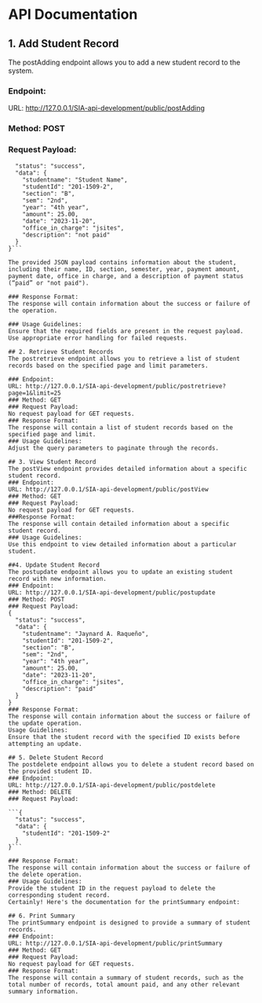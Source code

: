 # API Documentation

## 1. Add Student Record
The postAdding endpoint allows you to add a new student record to the system.

### Endpoint:
URL: http://127.0.0.1/SIA-api-development/public/postAdding
### Method: POST
### Request Payload:
```{
  "status": "success",
  "data": {
    "studentname": "Student Name",
    "studentId": "201-1509-2",
    "section": "B",
    "sem": "2nd",
    "year": "4th year",
    "amount": 25.00,
    "date": "2023-11-20",
    "office_in_charge": "jsites",
    "description": "not paid"
  }
}```

The provided JSON payload contains information about the student, including their name, ID, section, semester, year, payment amount, payment date, office in charge, and a description of payment status (“paid” or "not paid").

### Response Format:
The response will contain information about the success or failure of the operation.

### Usage Guidelines:
Ensure that the required fields are present in the request payload.
Use appropriate error handling for failed requests.

## 2. Retrieve Student Records
The postretrieve endpoint allows you to retrieve a list of student records based on the specified page and limit parameters.

### Endpoint:
URL: http://127.0.0.1/SIA-api-development/public/postretrieve?page=1&limit=25
### Method: GET
### Request Payload:
No request payload for GET requests.
### Response Format:
The response will contain a list of student records based on the specified page and limit.
### Usage Guidelines:
Adjust the query parameters to paginate through the records.

## 3. View Student Record
The postView endpoint provides detailed information about a specific student record.
### Endpoint:
URL: http://127.0.0.1/SIA-api-development/public/postView
### Method: GET
### Request Payload:
No request payload for GET requests.
###Response Format:
The response will contain detailed information about a specific student record.
### Usage Guidelines:
Use this endpoint to view detailed information about a particular student.

##4. Update Student Record
The postupdate endpoint allows you to update an existing student record with new information.
### Endpoint:
URL: http://127.0.0.1/SIA-api-development/public/postupdate
### Method: POST
### Request Payload:
{
  "status": "success",
  "data": {
    "studentname": "Jaynard A. Raqueño",
    "studentId": "201-1509-2",
    "section": "B",
    "sem": "2nd",
    "year": "4th year",
    "amount": 25.00,
    "date": "2023-11-20",
    "office_in_charge": "jsites",
    "description": "paid"
  }
}
### Response Format:
The response will contain information about the success or failure of the update operation.
Usage Guidelines:
Ensure that the student record with the specified ID exists before attempting an update.

## 5. Delete Student Record
The postdelete endpoint allows you to delete a student record based on the provided student ID.
### Endpoint:
URL: http://127.0.0.1/SIA-api-development/public/postdelete
### Method: DELETE
### Request Payload:

```{
  "status": "success",
  "data": {
    "studentId": "201-1509-2"
  }
}```

### Response Format:
The response will contain information about the success or failure of the delete operation.
### Usage Guidelines:
Provide the student ID in the request payload to delete the corresponding student record.
Certainly! Here's the documentation for the printSummary endpoint:

## 6. Print Summary
The printSummary endpoint is designed to provide a summary of student records.
### Endpoint:
URL: http://127.0.0.1/SIA-api-development/public/printSummary
### Method: GET
### Request Payload:
No request payload for GET requests.
### Response Format:
The response will contain a summary of student records, such as the total number of records, total amount paid, and any other relevant summary information.
